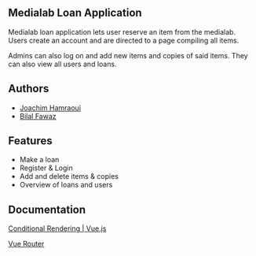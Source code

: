 
## Medialab Loan Application
Medialab loan application lets user reserve an item from the medialab. Users create an account and are directed to a page compiling all items.

Admins can also log on and add new items and copies of said items. They can also view all users and loans.
## Authors

- [Joachim Hamraoui](https://github.com/JoachimHamraoui)
- [Bilal Fawaz](https://github.com/bilalfwz)





## Features

- Make a loan
- Register & Login
- Add and delete items & copies
- Overview of loans and users


## Documentation

[Conditional Rendering | Vue.js](https://vuejs.org/guide/essentials/conditional.html)

[Vue Router](https://router.vuejs.org/guide/advanced/navigation-guards.html)



